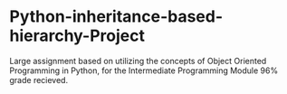 # Python-inheritance-based-hierarchy-Project
Large assignment based on utilizing the concepts of Object Oriented Programming in Python, 
for the Intermediate Programming Module 96% grade recieved.

